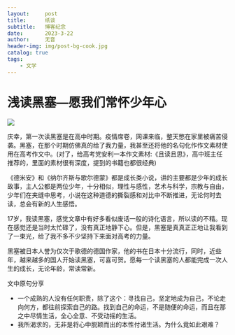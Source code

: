 ```yaml
---
layout:     post
title:      纸谈
subtitle:   博客纪念
date:       2023-3-22
author:     无音
header-img: img/post-bg-cook.jpg
catalog: true
tags:
    - 文学
---
```

#  浅读黑塞––愿我们常怀少年心

![]({{site.baseurl}}/img/hesai-book.jpg)

庆幸，第一次读黑塞是在高中时期。疫情席卷，网课来临，整天憋在家里被痛苦侵袭。黑塞，在那个时期仿佛真的给了我力量，我甚至还将他的名句化作作文素材使用在高考作文中。(对了，给高考党安利一本作文素材:《且读且思》，高中班主任推荐的，里面的素材很有深度，提到的书籍也都很经典)

《德米安》和《纳尔齐斯与歌尔德蒙》都是成长类小说，讲的主要都是少年的成长故事，主人公都是两位少年，十分相似，理性与感性，艺术与科学，宗教与自由，少年们在夹缝中思考，小说在这种道德的撕裂感和对比中不断推进，无论何时去读，总会有新的人生感悟。

17岁，我读黑塞，感觉文章中有好多看似废话一般的诗化语言，所以读的不精。现在感觉还是当时太忙碌了，没有真正地静下心。但是，黑塞是真真正正地让我看到了一束光，给了我不多不少坚持下来面对高考的力量。

黑塞被日本人誉为仅次于歌德的德国作家，他的书在日本十分流行，同时，近些年，越来越多的国人开始读黑塞，可喜可贺。愿每一个读黑塞的人都能完成一次人生的成长，无论年龄，常读常新。

文中原句分享
*  一个成熟的人没有任何职责，除了这个：寻找自己，坚定地成为自己，不论走向何方，都往前探索自己的路。找到自己的命运，不是随便的命运，而且在那之中尽情生活，全心全意、不受动摇的生活。
*  我所渴求的，无非是将心中脱颖而出的本性付诸生活。为什么竟如此艰难？



